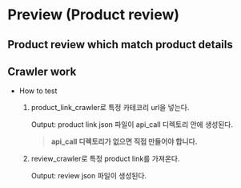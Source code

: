 # Preview (Product review)
Product review which match product details
---------------
## Crawler work
- How to test
  1. product_link_crawler로 특정 카테코리 url을 넣는다.
  
     Output: product link json 파일이 api_call 디렉토리 안에 생성된다.

     > __api_call 디렉토리가 없으면 직접 만들어야 합니다.__
  3. review_crawler로 특정 product link를 가져온다.

     Output: review json 파일이 생성된다.
